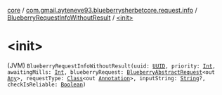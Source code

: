 [core](../../index.md) / [com.gmail.ayteneve93.blueberrysherbetcore.request.info](../index.md) / [BlueberryRequestInfoWithoutResult](index.md) / [&lt;init&gt;](./-init-.md)

# &lt;init&gt;

(JVM) `BlueberryRequestInfoWithoutResult(uuid: `[`UUID`](https://docs.oracle.com/javase/6/docs/api/java/util/UUID.html)`, priority: `[`Int`](https://kotlinlang.org/api/latest/jvm/stdlib/kotlin/-int/index.html)`, awaitingMills: `[`Int`](https://kotlinlang.org/api/latest/jvm/stdlib/kotlin/-int/index.html)`, blueberryRequest: `[`BlueberryAbstractRequest`](../../com.gmail.ayteneve93.blueberrysherbetcore.request/-blueberry-abstract-request/index.md)`<out `[`Any`](https://kotlinlang.org/api/latest/jvm/stdlib/kotlin/-any/index.html)`>, requestType: `[`Class`](https://docs.oracle.com/javase/6/docs/api/java/lang/Class.html)`<out `[`Annotation`](https://kotlinlang.org/api/latest/jvm/stdlib/kotlin/-annotation/index.html)`>, inputString: `[`String`](https://kotlinlang.org/api/latest/jvm/stdlib/kotlin/-string/index.html)`?, checkIsReliable: `[`Boolean`](https://kotlinlang.org/api/latest/jvm/stdlib/kotlin/-boolean/index.html)`)`